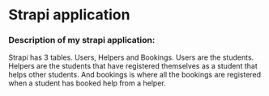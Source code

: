 # Strapi application

### Description of my strapi application:
Strapi has 3 tables. Users, Helpers and Bookings.
Users are the students. Helpers are the students that have registered themselves as a student that helps other students.
And bookings is where all the bookings are registered when a student has booked help from a helper.
